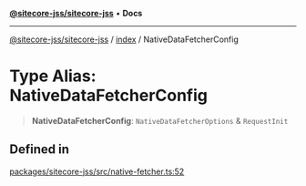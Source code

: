 [**@sitecore-jss/sitecore-jss**](../../README.md) • **Docs**

***

[@sitecore-jss/sitecore-jss](../../README.md) / [index](../README.md) / NativeDataFetcherConfig

# Type Alias: NativeDataFetcherConfig

> **NativeDataFetcherConfig**: `NativeDataFetcherOptions` & `RequestInit`

## Defined in

[packages/sitecore-jss/src/native-fetcher.ts:52](https://github.com/Sitecore/jss/blob/85fd9b813b01a71614ef7fb536485926ec8242cf/packages/sitecore-jss/src/native-fetcher.ts#L52)
